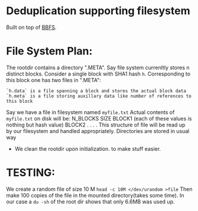 Deduplication supporting filesystem
===================================

Built on top of [BBFS](https://www.cs.nmsu.edu/~pfeiffer/fuse-tutorial/).


File System Plan:
=================

The rootdir contains a directory ".META". Say file system currenltly stores
n distinct blocks. Consider a single block with SHA1 hash `h`. Corresponding
to this block one has two files in ".META":

	`h.data` is a file spanning a block and stores the actual block data
	`h.meta` is a file storing auxillary data like number of references to this block

Say we have a file in filesystem named `myfile.txt`
Actual contents of `myfile.txt` on disk will be:
	N_BLOCKS
	SIZE
	BLOCK1 (each of these values is nothing but hash value)
	BLOCK2
	.
	.
	.
	.
This structure of file will be read up by our filesystem and handled appropriately.
Directories are stored in usual way

* We clean the rootdir upon initialization. to make stuff easier.

TESTING:
========

We create a random file of size 10 M `head -c 10M </dev/urandom >file`
Then make 100 copies of the file in the mounted directory(takes some time).
In our case a `du -sh` of the root dir shows that only 6.6MB was used up.

